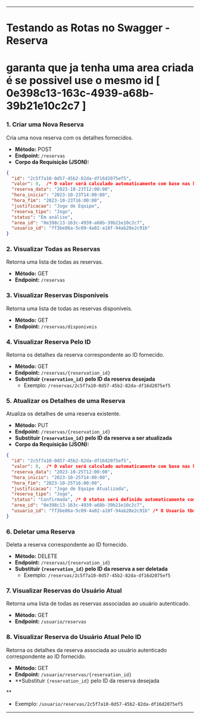 
---

# Testando as Rotas no Swagger - Reserva 

# garanta que ja tenha uma area criada é se possivel use o mesmo id [ 0e398c13-163c-4939-a68b-39b21e10c2c7 ]

### 1. Criar uma Nova Reserva
Cria uma nova reserva com os detalhes fornecidos.

- **Método:** POST
- **Endpoint:** `/reservas`
- **Corpo da Requisição (JSON):** 
```json
{
  "id": "2c5f7a10-0d57-45b2-82da-df16d2075ef5",
  "valor": 0,  /* O valor será calculado automaticamente com base nas horas de início e fim é necessario colocar um valor fake */
  "reserva_data": "2023-10-23T12:00:00",
  "hora_inicio": "2023-10-23T14:00:00",
  "hora_fim": "2023-10-23T16:00:00",
  "justificacao": "Jogo de Equipe",
  "reserva_tipo": "Jogo",
  "status": "Em análise",
  "area_id": "0e398c13-163c-4939-a68b-39b21e10c2c7",
  "usuario_id": "ff3be86a-5c09-4a02-a18f-94ab28e2c91b"
}
```

### 2. Visualizar Todas as Reservas
Retorna uma lista de todas as reservas.

- **Método:** GET
- **Endpoint:** `/reservas`

### 3. Visualizar Reservas Disponíveis
Retorna uma lista de todas as reservas disponíveis.

- **Método:** GET
- **Endpoint:** `/reservas/disponiveis`

### 4. Visualizar Reserva Pelo ID
Retorna os detalhes da reserva correspondente ao ID fornecido.

- **Método:** GET
- **Endpoint:** `/reservas/{reservation_id}`
- **Substituir `{reservation_id}` pelo ID da reserva desejada**
  - Exemplo: `/reservas/2c5f7a10-0d57-45b2-82da-df16d2075ef5`

### 5. Atualizar os Detalhes de uma Reserva
Atualiza os detalhes de uma reserva existente.

- **Método:** PUT
- **Endpoint:** `/reservas/{reservation_id}`
- **Substituir `{reservation_id}` pelo ID da reserva a ser atualizada**
- **Corpo da Requisição (JSON):** 
```json
{
  "id": "2c5f7a10-0d57-45b2-82da-df16d2075ef5",
  "valor": 0,  /* O valor será calculado automaticamente com base nas horas de início e fim é necessario colocar um valor fake */
  "reserva_data": "2023-10-25T12:00:00",
  "hora_inicio": "2023-10-25T14:00:00",
  "hora_fim": "2023-10-25T16:00:00",
  "justificacao": "Jogo de Equipe Atualizada",
  "reserva_tipo": "Jogo",
  "status": "Confirmada", /* O status será definido automaticamente com base em que? */
  "area_id": "0e398c13-163c-4939-a68b-39b21e10c2c7",
  "usuario_id": "ff3be86a-5c09-4a02-a18f-94ab28e2c91b" /* O Usuario tbm não precisa ser o mesmo que criou area. (mas nesse caso é)*/
}
```

### 6. Deletar uma Reserva
Deleta a reserva correspondente ao ID fornecido.

- **Método:** DELETE
- **Endpoint:** `/reservas/{reservation_id}`
- **Substituir `{reservation_id}` pelo ID da reserva a ser deletada**
  - Exemplo: `/reservas/2c5f7a10-0d57-45b2-82da-df16d2075ef5`

### 7. Visualizar Reservas do Usuário Atual
Retorna uma lista de todas as reservas associadas ao usuário autenticado.

- **Método:** GET
- **Endpoint:** `/usuario/reservas`

### 8. Visualizar Reserva do Usuário Atual Pelo ID
Retorna os detalhes da reserva associada ao usuário autenticado correspondente ao ID fornecido.

- **Método:** GET
- **Endpoint:** `/usuario/reservas/{reservation_id}`
- **Substituir `{reservation_id}` pelo ID da reserva desejada

**
  - Exemplo: `/usuario/reservas/2c5f7a10-0d57-45b2-82da-df16d2075ef5`

---